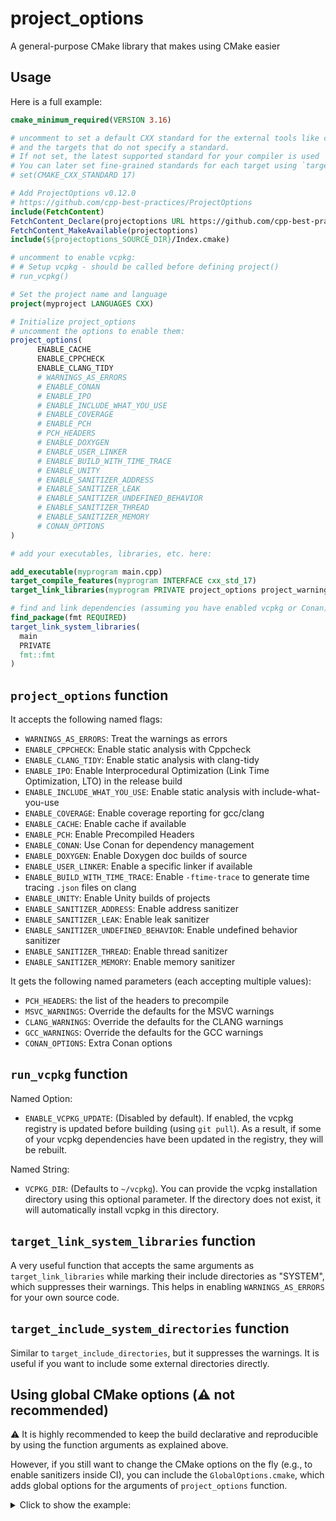 # project_options

A general-purpose CMake library that makes using CMake easier

## Usage

Here is a full example:

```cmake
cmake_minimum_required(VERSION 3.16)

# uncomment to set a default CXX standard for the external tools like clang-tidy and cppcheck
# and the targets that do not specify a standard.
# If not set, the latest supported standard for your compiler is used
# You can later set fine-grained standards for each target using `target_compile_features`
# set(CMAKE_CXX_STANDARD 17)

# Add ProjectOptions v0.12.0
# https://github.com/cpp-best-practices/ProjectOptions
include(FetchContent)
FetchContent_Declare(projectoptions URL https://github.com/cpp-best-practices/ProjectOptions/archive/refs/tags/v0.12.0.zip)
FetchContent_MakeAvailable(projectoptions)
include(${projectoptions_SOURCE_DIR}/Index.cmake)

# uncomment to enable vcpkg:
# # Setup vcpkg - should be called before defining project()
# run_vcpkg()

# Set the project name and language
project(myproject LANGUAGES CXX)

# Initialize project_options
# uncomment the options to enable them:
project_options(
      ENABLE_CACHE
      ENABLE_CPPCHECK
      ENABLE_CLANG_TIDY
      # WARNINGS_AS_ERRORS
      # ENABLE_CONAN
      # ENABLE_IPO
      # ENABLE_INCLUDE_WHAT_YOU_USE
      # ENABLE_COVERAGE
      # ENABLE_PCH
      # PCH_HEADERS
      # ENABLE_DOXYGEN
      # ENABLE_USER_LINKER
      # ENABLE_BUILD_WITH_TIME_TRACE
      # ENABLE_UNITY
      # ENABLE_SANITIZER_ADDRESS
      # ENABLE_SANITIZER_LEAK
      # ENABLE_SANITIZER_UNDEFINED_BEHAVIOR
      # ENABLE_SANITIZER_THREAD
      # ENABLE_SANITIZER_MEMORY
      # CONAN_OPTIONS
)

# add your executables, libraries, etc. here:

add_executable(myprogram main.cpp)
target_compile_features(myprogram INTERFACE cxx_std_17)
target_link_libraries(myprogram PRIVATE project_options project_warnings) # connect project_options to myprogram

# find and link dependencies (assuming you have enabled vcpkg or Conan):
find_package(fmt REQUIRED)
target_link_system_libraries(
  main
  PRIVATE
  fmt::fmt
)
```

## `project_options` function

It accepts the following named flags:

- `WARNINGS_AS_ERRORS`: Treat the warnings as errors
- `ENABLE_CPPCHECK`: Enable static analysis with Cppcheck
- `ENABLE_CLANG_TIDY`: Enable static analysis with clang-tidy
- `ENABLE_IPO`: Enable Interprocedural Optimization (Link Time Optimization, LTO) in the release build
- `ENABLE_INCLUDE_WHAT_YOU_USE`: Enable static analysis with include-what-you-use
- `ENABLE_COVERAGE`: Enable coverage reporting for gcc/clang
- `ENABLE_CACHE`: Enable cache if available
- `ENABLE_PCH`: Enable Precompiled Headers
- `ENABLE_CONAN`: Use Conan for dependency management
- `ENABLE_DOXYGEN`: Enable Doxygen doc builds of source
- `ENABLE_USER_LINKER`: Enable a specific linker if available
- `ENABLE_BUILD_WITH_TIME_TRACE`: Enable `-ftime-trace` to generate time tracing `.json` files on clang
- `ENABLE_UNITY`: Enable Unity builds of projects
- `ENABLE_SANITIZER_ADDRESS`: Enable address sanitizer
- `ENABLE_SANITIZER_LEAK`: Enable leak sanitizer
- `ENABLE_SANITIZER_UNDEFINED_BEHAVIOR`: Enable undefined behavior sanitizer
- `ENABLE_SANITIZER_THREAD`: Enable thread sanitizer
- `ENABLE_SANITIZER_MEMORY`: Enable memory sanitizer

It gets the following named parameters (each accepting multiple values):

- `PCH_HEADERS`: the list of the headers to precompile
- `MSVC_WARNINGS`: Override the defaults for the MSVC warnings
- `CLANG_WARNINGS`: Override the defaults for the CLANG warnings
- `GCC_WARNINGS`: Override the defaults for the GCC warnings
- `CONAN_OPTIONS`: Extra Conan options

## `run_vcpkg` function

Named Option:

- `ENABLE_VCPKG_UPDATE`: (Disabled by default). If enabled, the vcpkg registry is updated before building (using `git pull`). As a result, if some of your vcpkg dependencies have been updated in the registry, they will be rebuilt.

Named String:

- `VCPKG_DIR`: (Defaults to `~/vcpkg`). You can provide the vcpkg installation directory using this optional parameter.
  If the directory does not exist, it will automatically install vcpkg in this directory.

## `target_link_system_libraries` function

A very useful function that accepts the same arguments as `target_link_libraries` while marking their include directories as "SYSTEM", which suppresses their warnings. This helps in enabling `WARNINGS_AS_ERRORS` for your own source code.

## `target_include_system_directories` function

Similar to `target_include_directories`, but it suppresses the warnings. It is useful if you want to include some external directories directly.

## Using global CMake options (⚠️ **not recommended**)

⚠️ It is highly recommended to keep the build declarative and reproducible by using the function arguments as explained above.

However, if you still want to change the CMake options on the fly (e.g., to enable sanitizers inside CI), you can include the `GlobalOptions.cmake`, which adds global options for the arguments of `project_options` function.

<details>
<summary>Click to show the example:</summary>

```cmake
cmake_minimum_required(VERSION 3.16)

# uncomment to set a default CXX standard for the external tools like clang-tidy and cppcheck
# and the targets that do not specify a standard.
# If not set, the latest supported standard for your compiler is used
# You can later set fine-grained standards for each target using `target_compile_features`
# set(CMAKE_CXX_STANDARD 17)

# Add ProjectOptions v0.12.0
# https://github.com/cpp-best-practices/ProjectOptions
include(FetchContent)
FetchContent_Declare(projectoptions URL https://github.com/cpp-best-practices/ProjectOptions/archive/refs/tags/v0.12.0.zip)
FetchContent_MakeAvailable(projectoptions)
include(${projectoptions_SOURCE_DIR}/Index.cmake)

 # ❗ Add global CMake options
include(${projectoptions_SOURCE_DIR}/src/GlobalOptions.cmake)

# uncomment to enable vcpkg:
# # Setup vcpkg - should be called before defining project()
# run_vcpkg()

# Set the project name and language
project(myproject LANGUAGES CXX)

# Initialize project_options
# uncomment the options to enable them:
project_options(
      ENABLE_CACHE
      ENABLE_CPPCHECK
      ENABLE_CLANG_TIDY
      # WARNINGS_AS_ERRORS
      # ENABLE_CONAN
      # ENABLE_IPO
      # ENABLE_INCLUDE_WHAT_YOU_USE
      # ENABLE_COVERAGE
      # ENABLE_PCH
      # PCH_HEADERS
      # ENABLE_DOXYGEN
      # ENABLE_IPO
      # ENABLE_USER_LINKER
      # ENABLE_BUILD_WITH_TIME_TRACE
      # ENABLE_UNITY
      ${ENABLE_SANITIZER_ADDRESS}   # ❗ Now, the address sanitizer is enabled through CMake options
      # ENABLE_SANITIZER_LEAK
      # ENABLE_SANITIZER_UNDEFINED_BEHAVIOR
      # ENABLE_SANITIZER_THREAD
      # ENABLE_SANITIZER_MEMORY
)
# add your executables, libraries, etc. here:

add_executable(myprogram main.cpp)
target_compile_features(myprogram INTERFACE cxx_std_17)
target_link_libraries(myprogram PRIVATE project_options project_warnings) # connect project_options to myprogram

# find and link dependencies (assuming you have enabled vcpkg or Conan):
find_package(fmt REQUIRED)
target_link_system_libraries(
  main
  PRIVATE
  fmt::fmt
)
```

</details>

